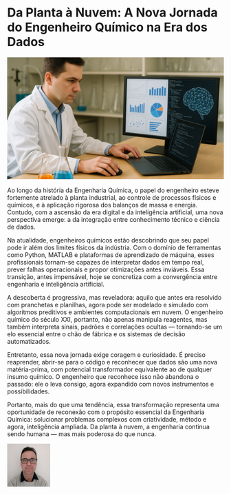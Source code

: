 # Da Planta à Nuvem: A Nova Jornada do Engenheiro Químico na Era dos Dados

![O engenheiro químico do século XXI analisa dados em tempo real com apoio de inteligência artificial](/articles/assets/img/2025_05_24_IMAGE_001.png)

Ao longo da história da Engenharia Química, o papel do engenheiro esteve fortemente atrelado à planta industrial, ao controle de processos físicos e químicos, e à aplicação rigorosa dos balanços de massa e energia. Contudo, com a ascensão da era digital e da inteligência artificial, uma nova perspectiva emerge: a da integração entre conhecimento técnico e ciência de dados.

Na atualidade, engenheiros químicos estão descobrindo que seu papel pode ir além dos limites físicos da indústria. Com o domínio de ferramentas como Python, MATLAB e plataformas de aprendizado de máquina, esses profissionais tornam-se capazes de interpretar dados em tempo real, prever falhas operacionais e propor otimizações antes inviáveis. Essa transição, antes impensável, hoje se concretiza com a convergência entre engenharia e inteligência artificial.

A descoberta é progressiva, mas reveladora: aquilo que antes era resolvido com pranchetas e planilhas, agora pode ser modelado e simulado com algoritmos preditivos e ambientes computacionais em nuvem. O engenheiro químico do século XXI, portanto, não apenas manipula reagentes, mas também interpreta sinais, padrões e correlações ocultas — tornando-se um elo essencial entre o chão de fábrica e os sistemas de decisão automatizados.

Entretanto, essa nova jornada exige coragem e curiosidade. É preciso reaprender, abrir-se para o código e reconhecer que dados são uma nova matéria-prima, com potencial transformador equivalente ao de qualquer insumo químico. O engenheiro que reconhece isso não abandona o passado: ele o leva consigo, agora expandido com novos instrumentos e possibilidades.

Portanto, mais do que uma tendência, essa transformação representa uma oportunidade de reconexão com o propósito essencial da Engenharia Química: solucionar problemas complexos com criatividade, método e agora, inteligência ampliada. Da planta à nuvem, a engenharia continua sendo humana — mas mais poderosa do que nunca.

[![Christian Mulato](/articles/assets/img/foto_chri.jpg)](https://www.linkedin.com/in/chmulato/)
